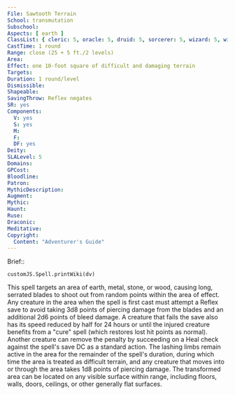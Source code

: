 ```yaml
---
File: Sawtooth Terrain
School: transmutation
Subschool: 
Aspects: [ earth ]
ClassList: { cleric: 5, oracle: 5, druid: 5, sorcerer: 5, wizard: 5, witch: 5 }
CastTime: 1 round
Range: close (25 + 5 ft./2 levels)
Area: 
Effect: one 10-foot square of difficult and damaging terrain
Targets: 
Duration: 1 round/level
Dismissible: 
Shapeable: 
SavingThrow: Reflex negates
SR: yes
Components:
  V: yes
  S: yes
  M: 
  F: 
  DF: yes
Deity: 
SLALevel: 5
Domains: 
GPCost: 
Bloodline: 
Patron: 
MythicDescription: 
Augment: 
Mythic: 
Haunt: 
Ruse: 
Draconic: 
Meditative: 
Copyright:
  Content: "Adventurer's Guide"
---
```

Brief:: 

```dataviewjs
customJS.Spell.printWiki(dv)
```

This spell targets an area of earth, metal, stone, or wood, causing long, serrated blades to shoot out from random points within the area of effect. Any creature in the area when the spell is first cast must attempt a Reflex save to avoid taking 3d8 points of piercing damage from the blades and an additional 2d6 points of bleed damage. A creature that fails the save also has its speed reduced by half for 24 hours or until the injured creature benefits from a "cure" spell (which restores lost hit points as normal). Another creature can remove the penalty by succeeding on a Heal check against the spell's save DC as a standard action. The lashing limbs remain active in the area for the remainder of the spell's duration, during which time the area is treated as difficult terrain, and any creature that moves into or through the area takes 1d8 points of piercing damage. The transformed area can be located on any visible surface within range, including floors, walls, doors, ceilings, or other generally flat surfaces.
